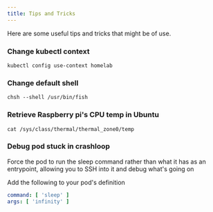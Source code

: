 ```yaml
---
title: Tips and Tricks
---
```


Here are some useful tips and tricks that might be of use.

### Change kubectl context

```shell
kubectl config use-context homelab
```

### Change default shell

```shell
chsh --shell /usr/bin/fish
```

### Retrieve Raspberry pi's CPU temp in Ubuntu

```shell
cat /sys/class/thermal/thermal_zone0/temp
```

### Debug pod stuck in crashloop

Force the pod to run the sleep command rather than what it has as an entrypoint, allowing you to SSH into it and debug
what's going on

Add the following to your pod's definition

```yaml
command: [ 'sleep' ]
args: [ 'infinity' ]
```
